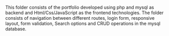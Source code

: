 This folder consists of the portfolio developed using php and mysql as backend and Html/Css/JavaScript as the frontend technologies.
The folder consists of navigation between different routes, login form, responsive layout, form validation, Search options and CRUD operations in the mysql database. 
